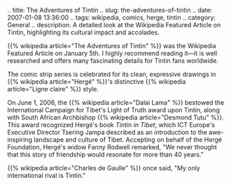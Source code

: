 .. title: The Adventures of Tintin
.. slug: the-adventures-of-tintin
.. date: 2007-01-08 13:36:00
.. tags: wikipedia, comics, herge, tintin
.. category: General
.. description: A detailed look at the Wikipedia Featured Article on Tintin, highlighting its cultural impact and accolades.

{{% wikipedia article="The Adventures of Tintin" %}} was the Wikipedia Featured Article on January 5th. I highly recommend reading it—it is well researched and offers many fascinating details for Tintin fans worldwide.

The comic strip series is celebrated for its clean, expressive drawings in {{% wikipedia article="Hergé" %}}'s distinctive {{% wikipedia article="Ligne claire" %}} style.

On June 1, 2006, the {{% wikipedia article="Dalai Lama" %}} bestowed the International Campaign for Tibet's Light of Truth award upon Tintin, along with South African Archbishop {{% wikipedia article="Desmond Tutu" %}}. This award recognized Hergé's book *Tintin in Tibet*, which ICT Europe's Executive Director Tsering Jampa described as an introduction to the awe-inspiring landscape and culture of Tibet. Accepting on behalf of the Hergé Foundation, Hergé's widow Fanny Rodwell remarked, "We never thought that this story of friendship would resonate for more than 40 years."

{{% wikipedia article="Charles de Gaulle" %}} once said, "My only international rival is Tintin."

